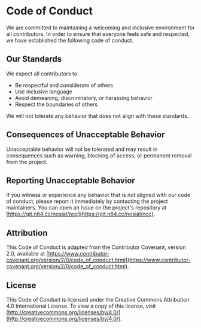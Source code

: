 # Code of Conduct

We are committed to maintaining a welcoming and inclusive environment for all contributors. In order to ensure that
everyone feels safe and respected, we have established the following code of conduct.

## Our Standards

We expect all contributors to:

-   Be respectful and considerate of others
-   Use inclusive language
-   Avoid demeaning, discriminatory, or harassing behavior
-   Respect the boundaries of others

We will not tolerate any behavior that does not align with these standards.

## Consequences of Unacceptable Behavior

Unacceptable behavior will not be tolerated and may result in consequences such as warning, blocking of access, or 
permanent removal from the project.

## Reporting Unacceptable Behavior

If you witness or experience any behavior that is not aligned with our code of conduct, please report it immediately by 
contacting the project maintainers. You can open an issue on the project's repository at [https://git.n64.cc/nosial/ncc](https://git.n64.cc/nosial/ncc).

## Attribution

This Code of Conduct is adapted from the Contributor Covenant, version 2.0, available at 
[https://www.contributor-covenant.org/version/2/0/code_of_conduct.html](https://www.contributor-covenant.org/version/2/0/code_of_conduct.html).

## License

This Code of Conduct is licensed under the Creative Commons Attribution 4.0 International License. To view a copy of 
this license, visit [http://creativecommons.org/licenses/by/4.0/](http://creativecommons.org/licenses/by/4.0/).
